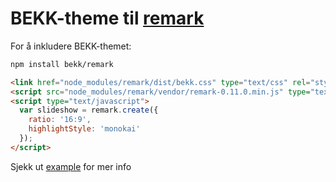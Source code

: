 # BEKK-theme til [remark](https://github.com/gnab/remark)


For å inkludere BEKK-themet:


```bash
npm install bekk/remark
```


```html
<link href="node_modules/remark/dist/bekk.css" type="text/css" rel="stylesheet">
<script src="node_modules/remark/vendor/remark-0.11.0.min.js" type="text/javascript"></script>
<script type="text/javascript">
  var slideshow = remark.create({
    ratio: '16:9',
    highlightStyle: 'monokai'
  });
</script>
```

Sjekk ut [example](http://bekk.github.io/remark/example/) for mer info
